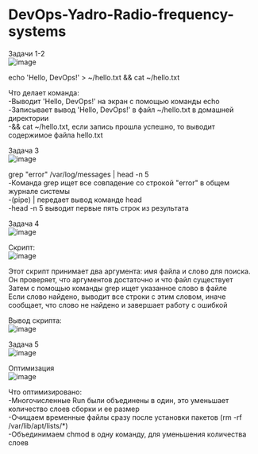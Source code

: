 # DevOps-Yadro-Radio-frequency-systems

Задачи 1-2     
![image](https://github.com/user-attachments/assets/4219886b-df42-4af7-b909-3e40b1b94a5e)  

echo 'Hello, DevOps!' > ~/hello.txt && cat ~/hello.txt  

Что делает команда:  
-Выводит 'Hello, DevOps!' на экран с помощью команды echo  
-Записывает вывод 'Hello, DevOps!' в файл ~/hello.txt в домашней директории  
-&& cat ~/hello.txt, если запись прошла успешно, то выводит содержимое файла hello.txt

Задача 3  
![image](https://github.com/user-attachments/assets/ed266a70-32b8-41e3-8396-738a76426b11)  

grep "error" /var/log/messages | head -n 5  
-Команда grep ищет все совпадение со строкой "error" в общем журнале системы  
-(pipe) | передает вывод команде head  
-head -n 5  выводит первые пять строк из результата 

Задача 4  
![image](https://github.com/user-attachments/assets/2ca1f747-90d7-422f-a374-b10b19dc1988)  

Скрипт:  
![image](https://github.com/user-attachments/assets/817ddd4f-1394-49eb-badc-de8d71a9450b)  

Этот скрипт принимает два аргумента: имя файла и слово для поиска. Он проверяет, что аргументов достаточно и что файл существует   
Затем с помощью команды grep ищет указанное слово в файле  
Если слово найдено, выводит все строки с этим словом, иначе сообщает, что слово не найдено и завершает работу с ошибкой  

Вывод скрипта:  
![image](https://github.com/user-attachments/assets/2913cb92-6010-4640-a753-0bb2c33814da)   

Задача 5  
![image](https://github.com/user-attachments/assets/b501e5e4-4f7b-4aab-b604-f0b7fb6821d4)  

Оптимизация  
![image](https://github.com/user-attachments/assets/1fb6554b-8651-42b5-a4f5-9a2157d21d52)  

Что оптимизировано:  
-Многочисленные Run были объединены в один, это уменьшает количество слоев сборки и ее размер  
-Очищаем временные файлы сразу после установки пакетов (rm -rf /var/lib/apt/lists/*)  
-Объединимаем chmod в одну команду, для уменьшения количества слоев  





